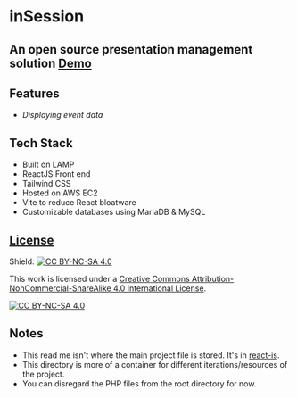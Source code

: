 # inSession

## An open source presentation management solution [Demo](https://inSessionEvent.com)

## Features

- _Displaying event data_

## Tech Stack

- Built on LAMP
- ReactJS Front end
- Tailwind CSS
- Hosted on AWS EC2
- Vite to reduce React bloatware
- Customizable databases using MariaDB & MySQL

## [License](LICENSE)

Shield: [![CC BY-NC-SA 4.0][cc-by-nc-sa-shield]][cc-by-nc-sa]

This work is licensed under a
[Creative Commons Attribution-NonCommercial-ShareAlike 4.0 International License][cc-by-nc-sa].

[![CC BY-NC-SA 4.0][cc-by-nc-sa-image]][cc-by-nc-sa]

[cc-by-nc-sa]: http://creativecommons.org/licenses/by-nc-sa/4.0/
[cc-by-nc-sa-image]: https://licensebuttons.net/l/by-nc-sa/4.0/88x31.png
[cc-by-nc-sa-shield]: https://img.shields.io/badge/License-CC%20BY--NC--SA%204.0-lightgrey.svg

## Notes

- This read me isn't where the main project file is stored. It's in [react-is](/react-is/).
- This directory is more of a container for different iterations/resources of the project.
- You can disregard the PHP files from the root directory for now.
